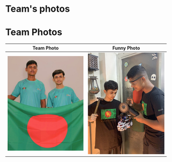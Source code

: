 Team's photos
====

# Team Photos

| Team Photo                          | Funny Photo                     |
| ----------------------------------- | ------------------------------- |
| <img alt="alt_text" width="800px" src="Serious%20photo.JPG" /> | <img alt="alt_text" width="800px" src="Funny%20photo.JPG" /> |
